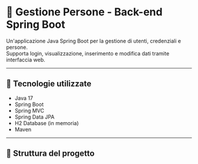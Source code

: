 # 👥 Gestione Persone - Back-end Spring Boot

Un'applicazione Java Spring Boot per la gestione di utenti, credenziali e persone.  
Supporta login, visualizzazione, inserimento e modifica dati tramite interfaccia web.

---

## 🚀 Tecnologie utilizzate

- Java 17
- Spring Boot
- Spring MVC
- Spring Data JPA
- H2 Database (in memoria)
- Maven

---

## 📁 Struttura del progetto

